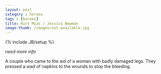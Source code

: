 ```yaml
---
layout: post
category : heroes
tags : [heroes]
title: Kurt Mias / Jessica Newman
image-thumb: /images/not-available.jpg
---
```

{% include JB/setup %}

*need more info*

A couple who came to the aid of a woman with badly damaged legs.  They pressed a wad of napkins to the wounds to stop the bleeding.
